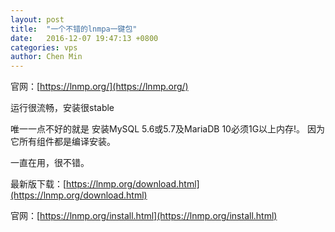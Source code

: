 ```yaml
---
layout: post
title:  "一个不错的lnmpa一键包"
date:   2016-12-07 19:47:13 +0800
categories: vps
author: Chen Min
---
```



官网：[https://lnmp.org/](https://lnmp.org/)

运行很流畅，安装很stable

唯一一点不好的就是
安装MySQL 5.6或5.7及MariaDB 10必须1G以上内存!。
因为它所有组件都是编译安装。

一直在用，很不错。

最新版下载：[https://lnmp.org/download.html](https://lnmp.org/download.html)

官网：[https://lnmp.org/install.html](https://lnmp.org/install.html)